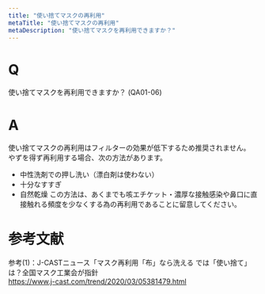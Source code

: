 ```yaml
---
title: "使い捨てマスクの再利用"
metaTitle: "使い捨てマスクの再利用"
metaDescription: "使い捨てマスクを再利用できますか？"
---
```


# Q
使い捨てマスクを再利用できますか？
(QA01-06)
​
# A
使い捨てマスクの再利用はフィルターの効果が低下するため推奨されません。  
やずを得ず再利用する場合、次の方法があります。  
* 中性洗剤での押し洗い（漂白剤は使わない）
* 十分なすすぎ
* 自然乾燥
​
この方法は、あくまでも咳エチケット・濃厚な接触感染や鼻口に直接触れる頻度を少なくする為の再利用であることに留意してください。

# 参考文献
参考(1)：J-CASTニュース「マスク再利用「布」なら洗える では「使い捨て」は？全国マスク工業会が指針  
https://www.j-cast.com/trend/2020/03/05381479.html
